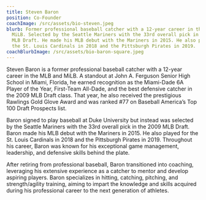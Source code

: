 ```yaml
---
title: Steven Baron
position: Co-Founder
coachImage: /src/assets/bio-steven.jpeg
blurb: Former professional baseball catcher with a 12-year career in the MLB and
  MiLB. Selected by the Seattle Mariners with the 33rd overall pick in the 2009
  MLB Draft. He made his MLB debut with the Mariners in 2015. He also played for
  the St. Louis Cardinals in 2018 and the Pittsburgh Pirates in 2019.
coachBlurbImage: /src/assets/bio-baron-square.jpeg
---
```

Steven Baron is a former professional baseball catcher with a 12-year career in the MLB and MiLB. A standout at John A. Ferguson Senior High School in Miami, Florida, he earned recognition as the Miami-Dade 6A Player of the Year, First-Team All-Dade, and the best defensive catcher in the 2009 MLB Draft class. That year, he also received the prestigious Rawlings Gold Glove Award and was ranked #77 on Baseball America’s Top 100 Draft Prospects list.

Baron signed to play baseball at Duke University but instead was selected by the Seattle Mariners with the 33rd overall pick in the 2009 MLB Draft. Baron made his MLB debut with the Mariners in 2015. He also played for the St. Louis Cardinals in 2018 and the Pittsburgh Pirates in 2019. Throughout his career, Baron was known for his exceptional game management, leadership, and defensive skills behind the plate. 

After retiring from professional baseball, Baron transitioned into coaching, leveraging his extensive experience as a catcher to mentor and develop aspiring players. Baron specializes in hitting, catching, pitching, and strength/agility training, aiming to impart the knowledge and skills acquired during his professional career to the next generation of athletes.
